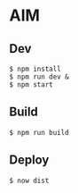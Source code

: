 # AIM

## Dev

```
$ npm install
$ npm run dev &
$ npm start
```

## Build

```
$ npm run build
```

## Deploy

```
$ now dist
```
